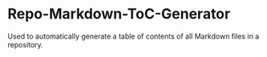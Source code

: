 # Repo-Markdown-ToC-Generator
Used to automatically generate a table of contents of all Markdown files in a repository. 
